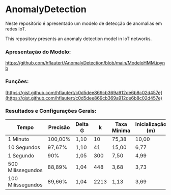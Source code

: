 # AnomalyDetection

Neste repositório é apresentado um modelo de detecção de anomalias em redes IoT. 

This repository presents an anomaly detection model in IoT networks.

### Apresentação do Modelo:
https://github.com/hflautert/AnomalyDetection/blob/main/ModeloHMM.ipynb

### Funções:
[https://gist.github.com/hflautert/c0d5dee869cb369a912de6b8c02d457e](https://gist.github.com/hflautert/c0d5dee869cb369a912de6b8c02d457e)

### Resultados e Configurações Gerais:

| Tempo  | Precisão | Delta G | k | Taxa Mínima | Inicialização (m) |
| ------ | -------- | ------- | -------------- | ------------|-------------------|
| 1 Minuto          |	100,00% |	1,10 |	10	| 75,38 |	10,00 |
| 10 Segundos       |	97,67%  |	1,10 |	41	| 15,00 |	6,77  |
| 1 Segundo         |	90%     |	1,05 |	300 |	7,50  |	4,99  |
| 500 Milissegundos |	88,89%  |	1,04 |	448 |	3,68  |	3,73  |
| 100 Milissegundos |	89,66%  |	1,04 | 2213 |	1,13  |	3,69  | 

